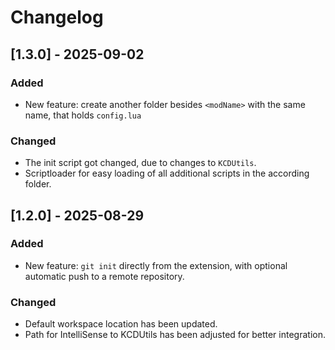 # Changelog

## [1.3.0] - 2025-09-02
### Added
- New feature: create another folder besides `<modName>` with the same name, that holds `config.lua`

### Changed
- The init script got changed, due to changes to `KCDUtils`.
- Scriptloader for easy loading of all additional scripts in the according folder.

## [1.2.0] - 2025-08-29
### Added
- New feature: `git init` directly from the extension, with optional automatic push to a remote repository.

### Changed
- Default workspace location has been updated.
- Path for IntelliSense to KCDUtils has been adjusted for better integration.